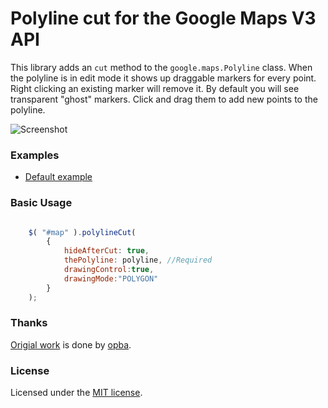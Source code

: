 Polyline cut for the Google Maps V3 API
===========================================

This library adds an `cut` method to the `google.maps.Polyline` class. When the polyline is in edit mode it shows up draggable markers for every point. Right clicking an existing marker will remove it. By default you will see transparent "ghost" markers. Click and drag them to add new points to the polyline. 


![Screenshot](https://github.com/hkanata/PolylineCut/google.maps.polyline.edit/raw/master/screenshot.png)


### Examples ###

* [Default example](http://opba.com.br/polylinecut/examples/default.html)


### Basic Usage ###

```javascript

	$( "#map" ).polylineCut(
		{
			hideAfterCut: true,  
			thePolyline: polyline, //Required 
			drawingControl:true, 
			drawingMode:"POLYGON"
		}
	);

```

### Thanks ###

[Origial work](http://www.opba.com.br) is done by [opba](mailto:hkanata@gmail.com).

### License ###

Licensed under the [MIT license](http://www.opensource.org/licenses/mit-license.php).